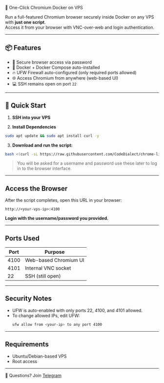 🧭 One-Click Chromium Docker on VPS

Run a full-featured Chromium browser securely inside Docker on any VPS with **just one script**.  
Access it from your browser with VNC-over-web and login authentication.

---

## 📦 Features

- 🔐 Secure browser access via password
- 🐳 Docker + Docker Compose auto-installed
- 🔥 UFW Firewall auto-configured (only required ports allowed)
- 🌐 Access Chromium from anywhere (web-based UI)
- 💻 SSH remains open on port `22`

---

## 🚀 Quick Start

1. **SSH into your VPS**

2. **Install Dependencies**
```bash
sudo apt update && sudo apt install curl -y
```

3. **Download and run the script:**

```bash
bash <(curl -sL https://raw.githubusercontent.com/CodeDialect/chrome-linuxserver/main/setup_chromium.sh)
```

> You will be asked for a username and password use these later to log in to the browser interface.

---

## Access the Browser

After the script completes, open this URL in your browser:

```
http://<your-vps-ip>:4100
```

**Login with the username/password you provided.**

---

## Ports Used

| Port | Purpose               |
|------|------------------------|
| 4100 | Web-based Chromium UI |
| 4101 | Internal VNC socket   |
| 22   | SSH (still open)      |

---

##  Security Notes

- UFW is auto-enabled with only ports 22, 4100, and 4101 allowed.
- To change allowed IPs, edit UFW:
  ```bash
  ufw allow from <your-ip> to any port 4100
  ```

---

## Requirements

- Ubuntu/Debian-based VPS
- Root access

---

💬 Questions?
Join [Telegram](https://t.me/nodehunterz)
